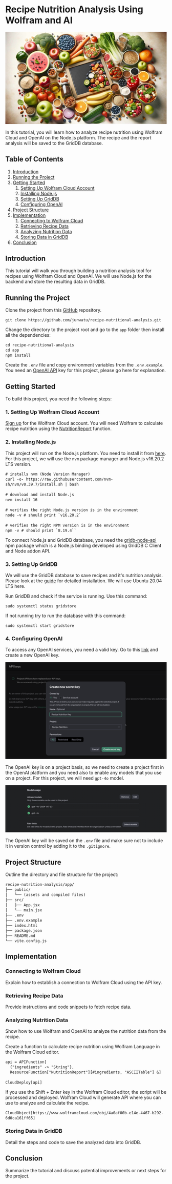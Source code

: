 # Recipe Nutrition Analysis Using Wolfram and AI

![recipe nutrition analysis cover](images/cover.jpg)

In this tutorial, you will learn how to analyze recipe nutrition using Wolfram Cloud and OpenAI on the Node.js platform. The recipe and the report analysis will be saved to the GridDB database.

## Table of Contents

1. [Introduction](#introduction)
2. [Running the Project](#running-the-project)
3. [Getting Started](#getting-started)
    1. [Setting Up Wolfram Cloud Account](#setting-up-wolfram-cloud-account)
    2. [Installing Node.js](#installing-nodejs)
    3. [Setting Up GridDB](#setting-up-griddb)
    4. [Configuring OpenAI](#configuring-openai)
4. [Project Structure](#project-structure)
5. [Implementation](#implementation)
    1. [Connecting to Wolfram Cloud](#connecting-to-wolfram-cloud)
    2. [Retrieving Recipe Data](#retrieving-recipe-data)
    3. [Analyzing Nutrition Data](#analyzing-nutrition-data)
    4. [Storing Data in GridDB](#storing-data-in-griddb)
6. [Conclusion](#conclusion)

## Introduction

This tutorial will walk you through building a nutrition analysis tool for recipes using Wolfram Cloud and OpenAI. We will use Node.js for the backend and store the resulting data in GridDB.

## Running the Project

Clone the project from this [GitHub](https://github.com/junwatu/recipe-nutritional-analysis.git) repository.

```shell
git clone https://github.com/junwatu/recipe-nutritional-analysis.git
```

Change the directory to the project root and go to the `app` folder then install all the dependencies:

```shell
cd recipe-nutritional-analysis
cd app
npm install
```

Create the `.env` file and copy environment variables from the `.env.example`. You need an [OpenAI API](#configuring-openai) key for this project, please go here for explanation.

## Getting Started

To build this project, you need the following steps:

### 1. Setting Up Wolfram Cloud Account

[Sign up](https://www.wolframcloud.com) for the Wolfram Cloud account. You will need Wolfram to calculate recipe nutrition using the [NutritionReport](https://resources.wolframcloud.com/FunctionRepository/resources/NutritionReport) function.

### 2. Installing Node.js

This project will run on the Node.js platform. You need to install it from [here](https://nodejs.org/en/download). For this project, we will use the `nvm` package manager and Node.js v16.20.2
LTS version.

```shell
# installs nvm (Node Version Manager)
curl -o- https://raw.githubusercontent.com/nvm-sh/nvm/v0.39.7/install.sh | bash

# download and install Node.js
nvm install 16

# verifies the right Node.js version is in the environment
node -v # should print `v16.20.2`

# verifies the right NPM version is in the environment
npm -v # should print `8.19.4``
```

To connect Node.js and GridDB database, you need the [gridb-node-api](https://github.com/nodejs/node-addon-api) npm package which is a Node.js binding developed using GridDB C Client and Node addon API.

### 3. Setting Up GridDB

We will use the GridDB database to save recipes and it's nutrition analysis. Please look at the [guide](https://docs.griddb.net/latest/gettingstarted/using-apt/#install-with-apt-get) for detailed installation. We will use Ubuntu 20.04 LTS here.

Run GridDB and check if the service is running. Use this command:

```shell
sudo systemctl status gridstore
```

If not running try to run the database with this command:

```shell
sudo systemctl start gridstore
```

### 4. Configuring OpenAI

To access any OpenAI services, you need a valid key. Go to this [link](https://platform.openai.com/api-keys) and create a new OpenAI key.

![create openai key](images/create-api-key.png)

The OpenAI key is on a project basis, so we need to create a project first in the OpenAI platform and you need also to enable any models that you use on a project. For this project, we will need `gpt-4o` model.

![models](images/models.png)

The OpenAI key will be saved on the `.env` file and make sure not to include it in version control by adding it to the `.gitignore`.

## Project Structure

Outline the directory and file structure for the project:

```shell
recipe-nutrition-analysis/app/
├── public/
│   └── (assets and compiled files)
├── src/
│   ├── App.jsx
│   └── main.jsx
├── .env
├── .env.example
├── index.html
├── package.json
├── README.md
└── vite.config.js
```

## Implementation

### Connecting to Wolfram Cloud

Explain how to establish a connection to Wolfram Cloud using the API key.

### Retrieving Recipe Data

Provide instructions and code snippets to fetch recipe data.

### Analyzing Nutrition Data

Show how to use Wolfram and OpenAI to analyze the nutrition data from the recipe.

Create a function to calculate recipe nutrition using Wolfram Language in the Wolfram Cloud editor.

```wolfram
api = APIFunction[
  {"ingredients" -> "String"},
  ResourceFunction["NutritionReport"][#ingredients, "ASCIITable"] &]

CloudDeploy[api]
```

If you use the Shift + Enter key in the Wolfram Cloud editor, the script will be processed and deployed. Wolfram Cloud will generate API where you can use to analyze and calculate the recipe.

```shell
CloudObject[https://www.wolframcloud.com/obj/4a0af00b-e14e-4467-b292-6d0ca161ff65]
```

### Storing Data in GridDB

Detail the steps and code to save the analyzed data into GridDB.

## Conclusion

Summarize the tutorial and discuss potential improvements or next steps for the project.

